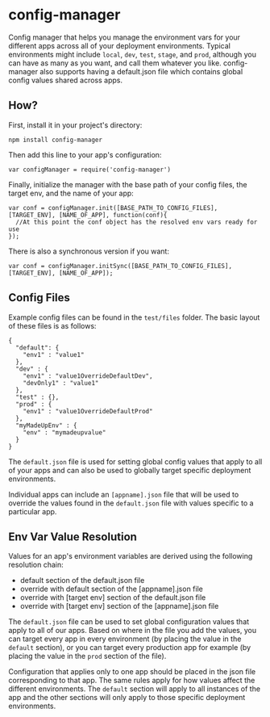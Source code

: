 # config-manager

Config manager that helps you manage the environment vars for your different apps across all of your deployment 
environments.  Typical environments might include `local`, `dev`, `test`, `stage`, and `prod`, although you can have as many as you
want, and call them whatever you like.  config-manager also supports having a default.json file
which contains global config values shared across apps.

## How?

First, install it in your project's directory:

    npm install config-manager

Then add this line to your app's configuration:

    var configManager = require('config-manager')

Finally, initialize the manager with the base path of your config files, the target env, and the name of your app:

    var conf = configManager.init([BASE_PATH_TO_CONFIG_FILES], [TARGET_ENV], [NAME_OF_APP], function(conf){
      //At this point the conf object has the resolved env vars ready for use
    });

There is also a synchronous version if you want:

    var conf = configManager.initSync([BASE_PATH_TO_CONFIG_FILES], [TARGET_ENV], [NAME_OF_APP]);

Config Files
---------------------------
Example config files can be found in the `test/files` folder.  The basic layout of these files is as follows:

    {
      "default": {
        "env1" : "value1"
      },
      "dev" : {
        "env1" : "value1OverrideDefaultDev",
        "devOnly1" : "value1"
      },
      "test" : {},
      "prod" : {
        "env1" : "value1OverrideDefaultProd"
      },
      "myMadeUpEnv" : {
        "env" : "mymadeupvalue"
      }
    }

The `default.json` file is used for setting global config values that apply to all of your apps and can
also be used to globally target specific deployment environments.

Individual apps can include an `[appname].json` file that will be used to override the values found
in the `default.json` file with values specific to a particular app.

Env Var Value Resolution
---------------------------
Values for an app's environment variables are derived using the following resolution chain:

* default section of the default.json file
* override with default section of the [appname].json file
* override with [target env] section of the default.json file
* override with [target env] section of the [appname].json file

The `default.json` file can be used to set global configuration values that apply to all of our apps.  Based on where
in the file you add the values, you can target every app in every environment (by placing the value in the `default` section),
or you can target every production app for example (by placing the value in the `prod` section of the file).

Configuration that applies only to one app should be placed in the json file corresponding to that app.  The same rules 
apply for how values affect the different environments.  The `default` section will apply to all instances of the app and the
other sections will only apply to those specific deployment environments.